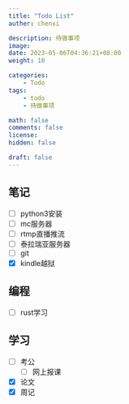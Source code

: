 ```yaml
---
title: "Todo List"
auther: chenxi

description: 待做事项
image: 
date: 2023-05-06T04:36:21+08:00
weight: 10

categories:
    - Todo
tags:
    - todo
    - 待做事项

math: false
comments: false
license: 
hidden: false

draft: false
---
```


## 笔记

- [ ] python3安装
- [ ] mc服务器
- [ ] rtmp直播推流
- [ ] 泰拉瑞亚服务器
- [ ] git
- [x] kindle越狱

## 编程

- [ ] rust学习

## 学习

- [ ] 考公
    - [ ] 网上报课
- [x] 论文
- [x] 周记
